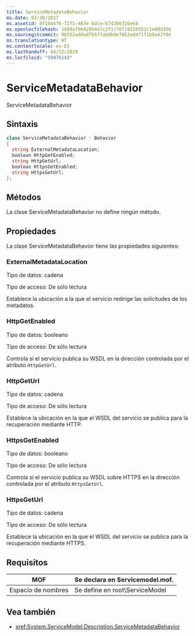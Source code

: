 ```yaml
---
title: ServiceMetadataBehavior
ms.date: 03/30/2017
ms.assetid: 0f194476-72f1-467e-bdce-674306316e64
ms.openlocfilehash: 1d99af064205447c2f11f6f19258551c1e88d386
ms.sourcegitcommit: 9b552addadfb57fab0b9e7852ed4f1f1b8a42f8e
ms.translationtype: HT
ms.contentlocale: es-ES
ms.lasthandoff: 04/22/2019
ms.locfileid: "59976143"
---
```

# <a name="servicemetadatabehavior"></a>ServiceMetadataBehavior
ServiceMetadataBehavior  
  
## <a name="syntax"></a>Sintaxis  
  
```csharp
class ServiceMetadataBehavior : Behavior  
{  
  string ExternalMetadataLocation;  
  boolean HttpGetEnabled;  
  string HttpGetUrl;  
  boolean HttpsGetEnabled;  
  string HttpsGetUrl;  
};  
```  
  
## <a name="methods"></a>Métodos  
 La clase ServiceMetadataBehavior no define ningún método.  
  
## <a name="properties"></a>Propiedades  
 La clase ServiceMetadataBehavior tiene las propiedades siguientes:  
  
### <a name="externalmetadatalocation"></a>ExternalMetadataLocation  
 Tipo de datos: cadena  
  
 Tipo de acceso: De sólo lectura  
  
 Establece la ubicación a la que el servicio redirige las solicitudes de los metadatos.  
  
### <a name="httpgetenabled"></a>HttpGetEnabled  
 Tipo de datos: booleano  
  
 Tipo de acceso: De sólo lectura  
  
 Controla si el servicio publica su WSDL en la dirección controlada por el atributo `HttpGetUrl`.  
  
### <a name="httpgeturl"></a>HttpGetUrl  
 Tipo de datos: cadena  
  
 Tipo de acceso: De sólo lectura  
  
 Establece la ubicación en la que el WSDL del servicio se publica para la recuperación mediante HTTP.  
  
### <a name="httpsgetenabled"></a>HttpsGetEnabled  
 Tipo de datos: booleano  
  
 Tipo de acceso: De sólo lectura  
  
 Controla si el servicio publica su WSDL sobre HTTPS en la dirección controlada por el atributo `HttpsGetUrl`.  
  
### <a name="httpsgeturl"></a>HttpsGetUrl  
 Tipo de datos: cadena  
  
 Tipo de acceso: De sólo lectura  
  
 Establece la ubicación en la que el WSDL del servicio se publica para la recuperación mediante HTTPS.  
  
## <a name="requirements"></a>Requisitos  
  
|MOF|Se declara en Servicemodel.mof.|  
|---------|-----------------------------------|  
|Espacio de nombres|Se define en root\ServiceModel|  
  
## <a name="see-also"></a>Vea también

- <xref:System.ServiceModel.Description.ServiceMetadataBehavior>
